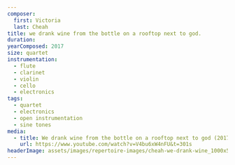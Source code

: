 ```yaml
---
composer:
  first: Victoria
  last: Cheah
title: we drank wine from the bottle on a rooftop next to god.
duration:
yearComposed: 2017
size: quartet
instrumentation:
  - flute
  - clarinet
  - violin
  - cello
  - electronics
tags:
  - quartet
  - electronics
  - open instrumentation
  - sine tones
media:
  - title: We drank wine from the bottle on a rooftop next to god (2017) by Victoria Cheah
    url: https://www.youtube.com/watch?v=V4bu6xW4nFU&t=301s
headerImage: assets/images/repertoire-images/cheah-we-drank-wine_1000x500.jpg
---
```

